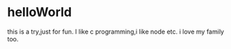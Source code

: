 # helloWorld
this is a try,just for fun.
I like c programming,i like node etc.
i love my family too.
